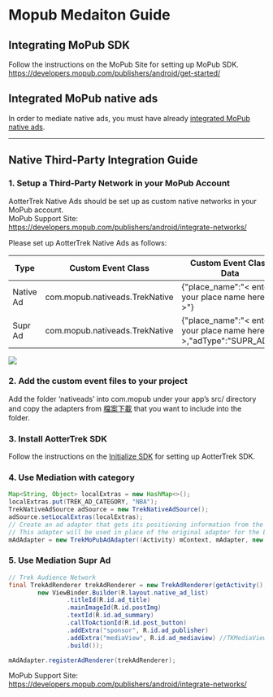 # Mopub Medaiton Guide
## Integrating MoPub SDK
Follow the instructions on the MoPub Site for setting up MoPub SDK.<br>
 https://developers.mopub.com/publishers/android/get-started/

## Integrated MoPub native ads
In order to mediate native ads, you must have already [integrated MoPub native ads](https://developers.mopub.com/publishers/android/native/).

----------
## Native Third-Party Integration Guide
### 1. Setup a Third-Party Network in your MoPub Account

AotterTrek Native Ads should be set up as custom native networks in your MoPub account. <br>
MoPub Support Site: https://developers.mopub.com/publishers/android/integrate-networks/

Please set up AotterTrek Native Ads as follows:

|  Type   | Custom Event Class         | Custom Event Class Data     |
| ----------- | ------------ | ---------- | 
| Native Ad    | com.mopub.nativeads.TrekNative       |   {"place_name":"< enter your place name here >"}    | 
|Supr Ad    | com.mopub.nativeads.TrekNative       |   {"place_name":"< enter your place name here >,"adType":"SUPR_AD""}    | 
 

![](https://lh3.googleusercontent.com/-G7ybK9sqeic/WEaIpN4ALzI/AAAAAAAAAk4/tj8p6QmnC6goZV-BPmHHsQq920h0QQiMACKgB/s0/trek.png)

### 2. Add the custom event files to your project

Add the folder ‘nativeads’ into com.mopub under your app’s src/ directory and copy the adapters from [檔案下載](https://github.com/aotter/AotterTrek-Android-SDK/releases/download/3.1.8/TrekNative_mediation_v3.0.0.zip) that you want to include into the folder.

### 3. Install AotterTrek SDK

Follow the instructions on the [Initialize SDK](https://trek.aotter.net/publisher/show/sdk?platform=ANDROID#doc_1) for setting up AotterTrek SDK.
### 4. Use Mediation with category
```java
Map<String, Object> localExtras = new HashMap<>();
localExtras.put(TREK_AD_CATEGORY, "NBA");
TrekNativeAdSource adSource = new TrekNativeAdSource();
adSource.setLocalExtras(localExtras);
// Create an ad adapter that gets its positioning information from the MoPub Ad Server.
// This adapter will be used in place of the original adapter for the ListView.
mAdAdapter = new TrekMoPubAdAdapter((Activity) mContext, mAdapter, new MoPubServerPositioning(), adSource);
```
### 5. Use Mediation Supr Ad
```java
// Trek Audience Network
final TrekAdRenderer trekAdRenderer = new TrekAdRenderer(getActivity(),
        new ViewBinder.Builder(R.layout.native_ad_list)
                .titleId(R.id.ad_title)
                .mainImageId(R.id.postImg)
                .textId(R.id.ad_summary)
                .callToActionId(R.id.post_button)
                .addExtra("sponsor", R.id.ad_publisher)
                .addExtra("mediaView", R.id.ad_mediaview) //TKMediaView
                .build());

mAdAdapter.registerAdRenderer(trekAdRenderer);
```
MoPub Support Site: https://developers.mopub.com/publishers/android/integrate-networks/